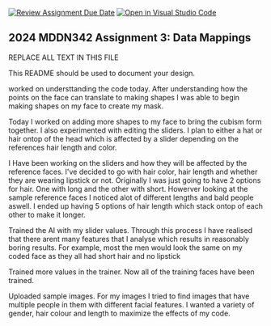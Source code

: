 [![Review Assignment Due Date](https://classroom.github.com/assets/deadline-readme-button-24ddc0f5d75046c5622901739e7c5dd533143b0c8e959d652212380cedb1ea36.svg)](https://classroom.github.com/a/HpplOQZx)
[![Open in Visual Studio Code](https://classroom.github.com/assets/open-in-vscode-718a45dd9cf7e7f842a935f5ebbe5719a5e09af4491e668f4dbf3b35d5cca122.svg)](https://classroom.github.com/online_ide?assignment_repo_id=14993366&assignment_repo_type=AssignmentRepo)
## 2024 MDDN342 Assignment 3: Data Mappings

REPLACE ALL TEXT IN THIS FILE

This README should be used to document your design.

worked on understtanding the code today. After understanding how the points on the face can translate to making shapes I was able to begin making shapes on my face to create my mask. 

Today I worked on adding more shapes to my face to bring the cubism form together. I also experimented with editing the sliders. I plan to either a hat or hair ontop of the head which is affected by a slider depending on the references hair length and color. 

I Have been working on the sliders and how they will be affected by the reference faces. I've decided to go with hair color, hair length and whether they are wearing lipstick or not. Originally I was just going to have 2 options for hair. One with long and the other with short. Howerver looking at the sample reference faces I noticed alot of different lengths and bald people aswell. I ended up having 5 options of hair length which stack ontop of each other to make it longer. 

Trained the AI with my slider values. Through this process I have realised that there arent many features that I analyse which results in reasonably boring results. For example, most the men would look the same on my coded face as they all had short hair and no lipstick 

Trained more values in the trainer. Now all of the training faces have been trained. 

Uploaded sample images. For my images I tried to find images that have multiple people in them with different facial features. I wanted a variety of gender, hair colour and length to maximize the effects of my code. 
